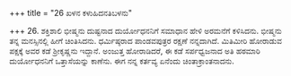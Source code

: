 +++
title = "26 ಖಳನ ಕಳುಹಿದನತಿಬಳನು"

+++
26. ಶಕ್ತಿಶಾಲಿ ಭೀಷ್ಮನು ದುಷ್ಟನಾದ ದುರ್ಯೋಧನನಿಗೆ ಸಮಾಧಾನ ಹೇಳಿ ಅರಮನೆಗೆ ಕಳಿಸಿದನು. ಭೀಷ್ಮನು ತನ್ನ ಮನಸ್ಸಿನಲ್ಲಿ ಹೀಗೆ ಚಿಂತಿಸಿದನು. ಧರ್ಮಿಷ್ಠರಾದ ಪಾಂಡವಪುತ್ರರ ರಕ್ಷಣೆ ನನ್ನದಾಗಿದೆ. ಮಿತಿಮೀರಿ ಹೋರಾಡುವ ಪಕ್ಷಕ್ಕೆ ಅವರ ಕಡೆ ಶ್ರೀಕೃಷ್ಣನು ಇದ್ದಾನೆ. ಅಂಜುತ್ತ ಹೋರಾಡಿದರೆ, ಈ ಕಡೆ ಸರ್ಪಧ್ವಜನಾದ ಅತಿ ಹಠಮಾರಿ ದುರ್ಯೋಧನನಿಗೆ ಒತ್ತಾಸೆಯನ್ನು ಕಾಣೆನು. ಈಗ ನನ್ನ ಕರ್ತವ್ಯ  ಏನೆಂದು ಚಿಂತಾಕ್ರಾಂತನಾದನು.